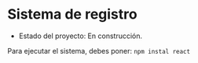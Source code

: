 <h1> Sistema de registro</h1>

- Estado del proyecto: En construcción.

Para ejecutar el sistema, debes poner:
```npm instal react```
